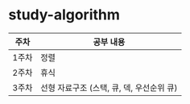# study-algorithm

| 주차 | 공부 내용 |
| ---------- | ---------------------------------------------- |
| 1주차 | 정렬 |
| 2주차 | 휴식 |
| 3주차 | 선형 자료구조 (스택, 큐, 덱, 우선순위 큐)   |
